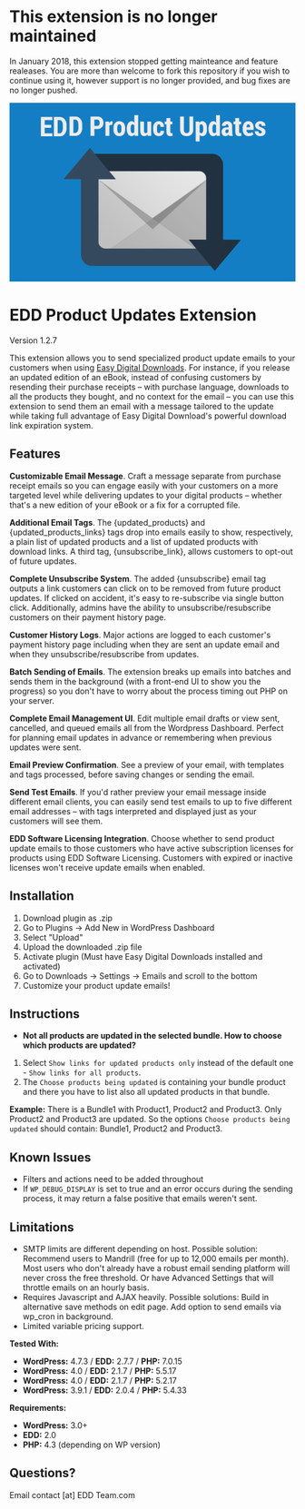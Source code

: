 # This extension is no longer maintained
In January 2018, this extension stopped getting mainteance and feature realeases. You are more than welcome to fork this repository if you wish to continue using it, however support is no longer provided, and bug fixes are no longer pushed.

![Alt text](/assets/img/edd_pup_banner.png?raw=true "EDD Product Updates Extension")

EDD Product Updates Extension
===================

Version 1.2.7

This extension allows you to send specialized product update emails to your customers when using [Easy Digital Downloads](http://easydigitaldownloads.com/). For instance, if you release an updated edition of an eBook, instead of confusing customers by resending their purchase receipts – with purchase language, downloads to all the products they bought, and no context for the email – you can use this extension to send them an email with a message tailored to the update while taking full advantage of Easy Digital Download's powerful download link expiration system.

## Features
**Customizable Email Message**. Craft a message separate from purchase receipt emails so you can engage easily with your customers on a more targeted level while delivering updates to your digital products – whether that's a new edition of your eBook or a fix for a corrupted file.

**Additional Email Tags**. The {updated_products} and {updated_products_links} tags drop into emails easily to show, respectively, a plain list of updated products and a list of updated products with download links. A third tag, {unsubscribe_link}, allows customers to opt-out of future updates.

**Complete Unsubscribe System**. The added {unsubscribe} email tag outputs a link customers can click on to be removed from future product updates. If clicked on accident, it's easy to re-subscribe via single button click. Additionally, admins have the ability to unsubscribe/resubscribe customers on their payment history page.

**Customer History Logs**. Major actions are logged to each customer's payment history page including when they are sent an update email and when they unsubscribe/resubscribe from updates.

**Batch Sending of Emails**. The extension breaks up emails into batches and sends them in the background (with a front-end UI to show you the progress) so you don't have to worry about the process timing out PHP on your server.

**Complete Email Management UI**. Edit multiple email drafts or view sent, cancelled, and queued emails all from the Wordpress Dashboard. Perfect for planning email updates in advance or remembering when previous updates were sent.

**Email Preview Confirmation**. See a preview of your email, with templates and tags processed, before saving changes or sending the email.

**Send Test Emails**. If you'd rather preview your email message inside different email clients, you can easily send test emails to up to five different email addresses – with tags interpreted and displayed just as your customers will see them.

**EDD Software Licensing Integration**. Choose whether to send product update emails to those customers who have active subscription licenses for products using EDD Software Licensing. Customers with expired or inactive licenses won't receive update emails when enabled.


## Installation
1. Download plugin as .zip
2. Go to Plugins -> Add New in WordPress Dashboard
3. Select "Upload"
4. Upload the downloaded .zip file
5. Activate plugin (Must have Easy Digital Downloads installed and activated)
6. Go to Downloads -> Settings -> Emails and scroll to the bottom
7. Customize your product update emails!

## Instructions

* **Not all products are updated in the selected bundle. How to choose which products are updated?**

1. Select `Show links for updated products only` instead of the default one - `Show links for all products`.
2. The `Choose products being updated` is containing your bundle product and there you have to list also all updated products in that bundle.

**Example:** There is a Bundle1 with Product1, Product2 and Product3. Only Product2 and Product3 are updated. So the options `Choose products being updated` should contain: Bundle1, Product2 and Product3.

## Known Issues
* Filters and actions need to be added throughout
* If `WP_DEBUG_DISPLAY` is set to true and an error occurs during the sending process, it may return a false positive that emails weren't sent.

## Limitations
* SMTP limits are different depending on host. Possible solution: Recommend users to Mandrill (free for up to 12,000 emails per month). Most users who don't already have a robust email sending platform will never cross the free threshold. Or have Advanced Settings that will throttle emails on an hourly basis.
* Requires Javascript and AJAX heavily. Possible solutions: Build in alternative save methods on edit page. Add option to send emails via wp_cron in background.
* Limited variable pricing support.

**Tested With:**
* **WordPress:** 4.7.3 / **EDD:** 2.7.7 / **PHP:** 7.0.15
* **WordPress:** 4.0 / **EDD:** 2.1.7 / **PHP:** 5.5.17
* **WordPress:** 4.0 / **EDD:** 2.1.7 / **PHP:** 5.2.17
* **WordPress:** 3.9.1 / **EDD:** 2.0.4 / **PHP:** 5.4.33

**Requirements:**
* **WordPress:** 3.0+
* **EDD:** 2.0
* **PHP:** 4.3 (depending on WP version)

## Questions?
Email contact [at] EDD Team.com
